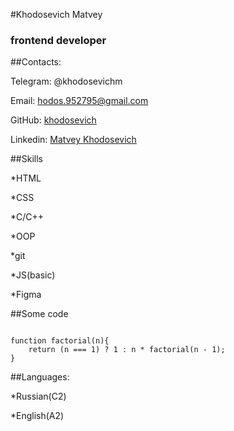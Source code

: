 #Khodosevich Matvey

### **frontend developer**

##Contacts:

Telegram: @khodosevichm

Email: hodos.952795@gmail.com

GitHub: [khodosevich](https://github.com/khodosevich)

Linkedin: [Matvey Khodosevich](https://www.linkedin.com/in/matvey-khodosevich-30b2a7239/)

##Skills

*HTML

*CSS

*C/C++

*OOP

*git

*JS(basic)

*Figma


##Some code

```

function factorial(n){
    return (n === 1) ? 1 : n * factorial(n - 1);
}

```

##Languages:

*Russian(C2)

*English(A2)